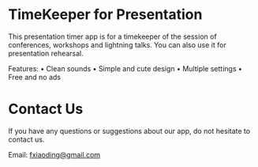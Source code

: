# TimeKeeper for Presentation

This presentation timer app is for a timekeeper of the session of conferences, workshops and lightning talks.
You can also use it for presentation rehearsal.

Features:
• Clean sounds
• Simple and cute design
• Multiple settings
• Free and no ads

# Contact Us

If you have any questions or suggestions about our app, do not hesitate to contact us.

Email: fxiaoding@gmail.com
